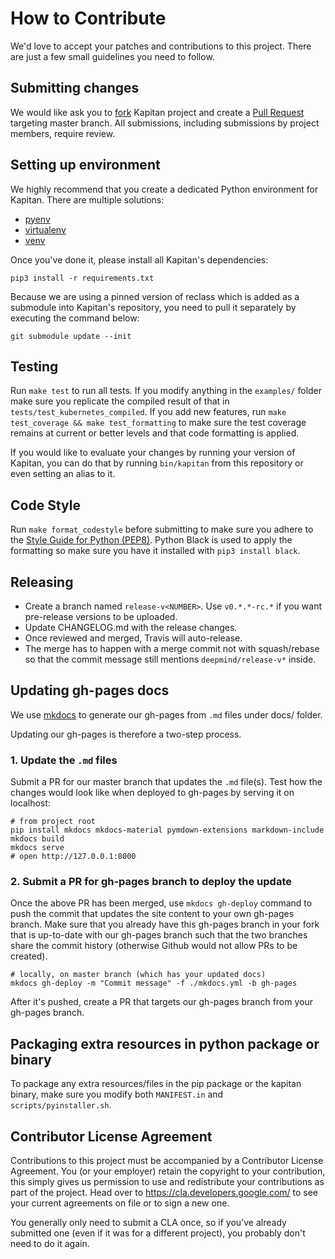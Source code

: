 # How to Contribute

We'd love to accept your patches and contributions to this project. There are
just a few small guidelines you need to follow.

## Submitting changes

We would like ask you to [fork](https://help.github.com/en/articles/fork-a-repo)
Kapitan project and create a [Pull Request](https://help.github.com/articles/about-pull-requests/)
targeting master branch. All submissions, including submissions by project members, require review.

## Setting up environment

We highly recommend that you create a dedicated Python environment for Kapitan.
There are multiple solutions:

- [pyenv](https://github.com/pyenv/pyenv)
- [virtualenv](https://virtualenv.pypa.io/en/latest/)
- [venv](https://docs.python.org/3/library/venv.html)

Once you've done it, please install all Kapitan's dependencies:

```shell
pip3 install -r requirements.txt
```

Because we are using a pinned version of reclass which is added as a submodule into Kapitan's
repository, you need to pull it separately by executing the command below:

```shell
git submodule update --init
```

## Testing

Run `make test` to run all tests. If you modify anything in the `examples/` folder
make sure you replicate the compiled result of that in `tests/test_kubernetes_compiled`.
If you add new features, run `make test_coverage && make test_formatting` to make sure the
test coverage remains at current or better levels and that code formatting is applied.

If you would like to evaluate your changes by running your version of Kapitan, you can do
that by running `bin/kapitan` from this repository or even setting an alias to it.

## Code Style

Run `make format_codestyle` before submitting to make sure you adhere to the
[Style Guide for Python (PEP8)](http://python.org/dev/peps/pep-0008/). Python Black is used to
apply the formatting so make sure you have it installed with `pip3 install black`.

## Releasing

- Create a branch named `release-v<NUMBER>`. Use `v0.*.*-rc.*` if you want pre-release versions to be uploaded.
- Update CHANGELOG.md with the release changes.
- Once reviewed and merged, Travis will auto-release.
- The merge has to happen with a merge commit not with squash/rebase so that the commit message still mentions `deepmind/release-v*` inside.

## Updating gh-pages docs

We use [mkdocs](https://www.mkdocs.org/) to generate our gh-pages from `.md` files under docs/ folder.

Updating our gh-pages is therefore a two-step process.

### 1. Update the `.md` files

Submit a PR for our master branch that updates the `.md` file(s). Test how the changes would look like when deployed to gh-pages by serving it on localhost:

```
# from project root
pip install mkdocs mkdocs-material pymdown-extensions markdown-include
mkdocs build
mkdocs serve
# open http://127.0.0.1:8000
```

### 2. Submit a PR for gh-pages branch to deploy the update

Once the above PR has been merged, use `mkdocs gh-deploy` command to push the commit that updates the site content to your own gh-pages branch. Make sure that you already have this gh-pages branch in your fork that is up-to-date with our gh-pages branch such that the two branches share the commit history (otherwise Github would not allow PRs to be created).

```
# locally, on master branch (which has your updated docs)
mkdocs gh-deploy -m "Commit message" -f ./mkdocs.yml -b gh-pages
```

After it's pushed, create a PR that targets our gh-pages branch from your gh-pages branch.

## Packaging extra resources in python package or binary

To package any extra resources/files in the pip package or the kapitan binary, make sure you modify both `MANIFEST.in` and `scripts/pyinstaller.sh`.

## Contributor License Agreement

Contributions to this project must be accompanied by a Contributor License
Agreement. You (or your employer) retain the copyright to your contribution,
this simply gives us permission to use and redistribute your contributions as
part of the project. Head over to <https://cla.developers.google.com/> to see
your current agreements on file or to sign a new one.

You generally only need to submit a CLA once, so if you've already submitted one
(even if it was for a different project), you probably don't need to do it
again.
